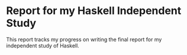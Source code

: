 # Report for my Haskell Independent Study
This report tracks my progress on writing the final report for my independent study of Haskell.
